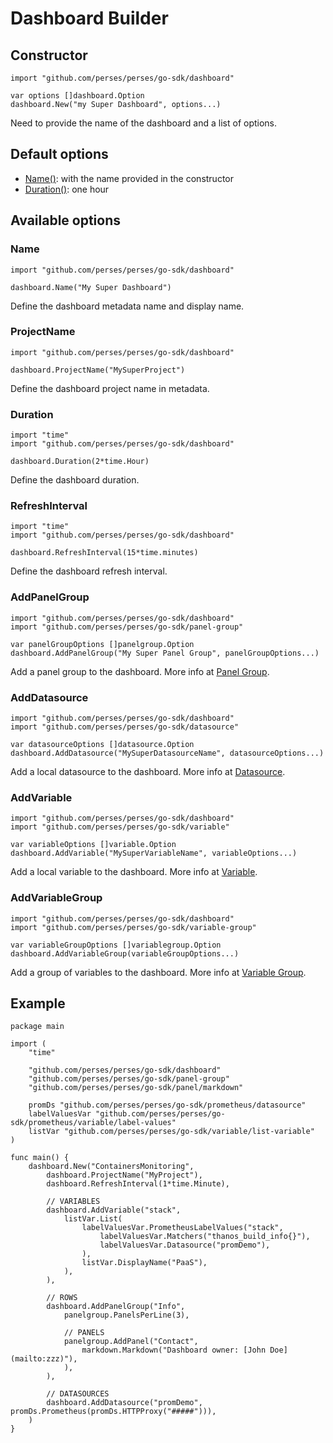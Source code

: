 # Dashboard Builder

## Constructor

```golang
import "github.com/perses/perses/go-sdk/dashboard"

var options []dashboard.Option
dashboard.New("my Super Dashboard", options...)
```
Need to provide the name of the dashboard and a list of options.


## Default options

- [Name()](#name): with the name provided in the constructor
- [Duration()](#duration): one hour


## Available options

### Name

```golang
import "github.com/perses/perses/go-sdk/dashboard" 

dashboard.Name("My Super Dashboard")
```
Define the dashboard metadata name and display name.


### ProjectName

```golang
import "github.com/perses/perses/go-sdk/dashboard" 

dashboard.ProjectName("MySuperProject")
```
Define the dashboard project name in metadata.


### Duration

```golang
import "time"
import "github.com/perses/perses/go-sdk/dashboard" 

dashboard.Duration(2*time.Hour)
```
Define the dashboard duration.


### RefreshInterval

```golang
import "time"
import "github.com/perses/perses/go-sdk/dashboard" 

dashboard.RefreshInterval(15*time.minutes)
```
Define the dashboard refresh interval.


### AddPanelGroup

```golang
import "github.com/perses/perses/go-sdk/dashboard"
import "github.com/perses/perses/go-sdk/panel-group"

var panelGroupOptions []panelgroup.Option
dashboard.AddPanelGroup("My Super Panel Group", panelGroupOptions...)
```
Add a panel group to the dashboard. More info at [Panel Group](../panel-group.md).


### AddDatasource

```golang
import "github.com/perses/perses/go-sdk/dashboard"
import "github.com/perses/perses/go-sdk/datasource"

var datasourceOptions []datasource.Option
dashboard.AddDatasource("MySuperDatasourceName", datasourceOptions...)
```
Add a local datasource to the dashboard. More info at [Datasource](./datasource.md).


### AddVariable

```golang
import "github.com/perses/perses/go-sdk/dashboard"
import "github.com/perses/perses/go-sdk/variable"

var variableOptions []variable.Option
dashboard.AddVariable("MySuperVariableName", variableOptions...)
```
Add a local variable to the dashboard. More info at [Variable](./variable.md).


### AddVariableGroup

```golang
import "github.com/perses/perses/go-sdk/dashboard" 
import "github.com/perses/perses/go-sdk/variable-group"

var variableGroupOptions []variablegroup.Option
dashboard.AddVariableGroup(variableGroupOptions...)
```
Add a group of variables to the dashboard. More info at [Variable Group](./variable-group.md).


## Example

```golang
package main

import (
	"time"

	"github.com/perses/perses/go-sdk/dashboard"
	"github.com/perses/perses/go-sdk/panel-group"
	"github.com/perses/perses/go-sdk/panel/markdown"

	promDs "github.com/perses/perses/go-sdk/prometheus/datasource"
	labelValuesVar "github.com/perses/perses/go-sdk/prometheus/variable/label-values"
	listVar "github.com/perses/perses/go-sdk/variable/list-variable"
)

func main() {
	dashboard.New("ContainersMonitoring",
		dashboard.ProjectName("MyProject"),
		dashboard.RefreshInterval(1*time.Minute),

		// VARIABLES
		dashboard.AddVariable("stack",
			listVar.List(
				labelValuesVar.PrometheusLabelValues("stack",
					labelValuesVar.Matchers("thanos_build_info{}"),
					labelValuesVar.Datasource("promDemo"),
				),
				listVar.DisplayName("PaaS"),
			),
		),
		
		// ROWS
		dashboard.AddPanelGroup("Info",
			panelgroup.PanelsPerLine(3),

			// PANELS
			panelgroup.AddPanel("Contact",
				markdown.Markdown("Dashboard owner: [John Doe](mailto:zzz)"),
			),
		),

		// DATASOURCES
		dashboard.AddDatasource("promDemo", promDs.Prometheus(promDs.HTTPProxy("#####"))),
	)
}
```
